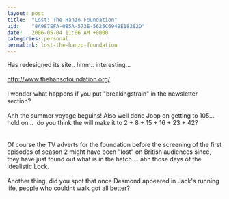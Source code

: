 ```yaml
---
layout: post
title:  "Lost: The Hanzo Foundation"
uid:	"8A987EFA-085A-573E-5625C6949E18282D"
date:   2006-05-04 11:06 AM +0000
categories: personal
permalink: lost-the-hanzo-foundation
---
```

Has redesigned its site.. hmm.. interesting... <br /><br /><a href="http://www.thehansofoundation.org/" target="_blank">http://www.thehansofoundation.org/</a><br /><br />I wonder what happens if you put &quot;breakingstrain&quot; in the newsletter section?<br /><br />Ahh the summer voyage beguins! Also well done Joop on getting to 105... hold on...&nbsp; do you think the will make it to 2 + 8 + 15 + 16 + 23 + 42?<br /><br /><br />Of course the TV adverts for the foundation before the screening of the first episodes of season 2 might have been &quot;lost&quot; on British audiences since, they have just found out what is in the hatch.... ahh those days of the idealistic Lock.<br /><br />Another thing, did you spot that once Desmond appeared in Jack's running life, people who couldnt walk got all better?<br />
